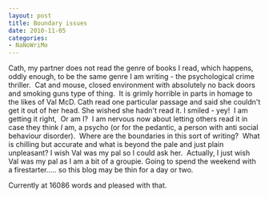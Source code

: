 ```yaml
---
layout: post
title: Boundary issues
date: 2010-11-05
categories:
- NaNoWriMo
---
```


Cath, my partner does not read the genre of books I read, which happens, oddly enough, to be the same genre I am writing - the psychological crime thriller.  Cat and mouse, closed environment with absolutely no back doors and smoking guns type of thing.  It is grimly horrible in parts in homage to the likes of Val McD. Cath read one particular passage and said she couldn't get it out of her head. She wished she hadn't read it. I smiled - yey!  I am getting it right,  Or am I?  I am nervous now about letting others read it in case they think _I_ am, a psycho (or for the pedantic, a person with anti social behaviour disorder).  Where are the boundaries in this sort of writing?  What is chilling but accurate and what is beyond the pale and just plain unpleasant? I wish Val was my pal so I could ask her.  Actually, I just wish Val was my pal as I am a bit of a groupie.
Going to spend the weekend with a firestarter..... so this blog may be thin for a day or two.

Currently at 16086 words and pleased with that.
